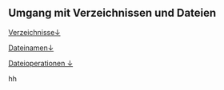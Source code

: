 ## Umgang mit Verzeichnissen und Dateien

[Verzeichnisse↓](/kapitel-2-dateisysteme/umgang-mit-verzeichnissen-und-dateien/verzeichnisse.md)

[Dateinamen↓](/kapitel-2-dateisysteme/umgang-mit-verzeichnissen-und-dateien/dateinamen.md)

[Dateioperationen ↓](/kapitel-2-dateisysteme/umgang-mit-verzeichnissen-und-dateien/dateioperationen.md)

hh

